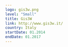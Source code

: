 ```yaml
---
logo: gis3w.png
level: "Small"
title: Gis3W
link: http://www.gis3w.it/
country: Italy
startDate: 01.2014
endDate: 01.2017
---
```

